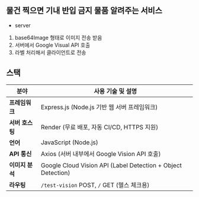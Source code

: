 ## 물건 찍으면 기내 반입 금지 물품 알려주는 서비스
+ server
1. base64Image 형태로 이미지 전송 받음
2. 서버에서 Google Visual API 호출
3. 라벨 처리해서 클라이언트로 전송


## 스택

| 분야               | 사용 기술 및 설명                                                |
|--------------------|------------------------------------------------------------------|
| **프레임워크**      | Express.js (Node.js 기반 웹 서버 프레임워크)                    |
| **서버 호스팅**     | Render (무료 배포, 자동 CI/CD, HTTPS 지원)                     |
| **언어**            | JavaScript (Node.js)                                            |
| **API 통신**        | Axios (서버 내부에서 Google Vision API 호출)                  |
| **이미지 분석**     | Google Cloud Vision API (Label Detection + Object Detection)   |
| **라우팅**          | `/test-vision` POST, `/` GET (헬스 체크용)                      |
